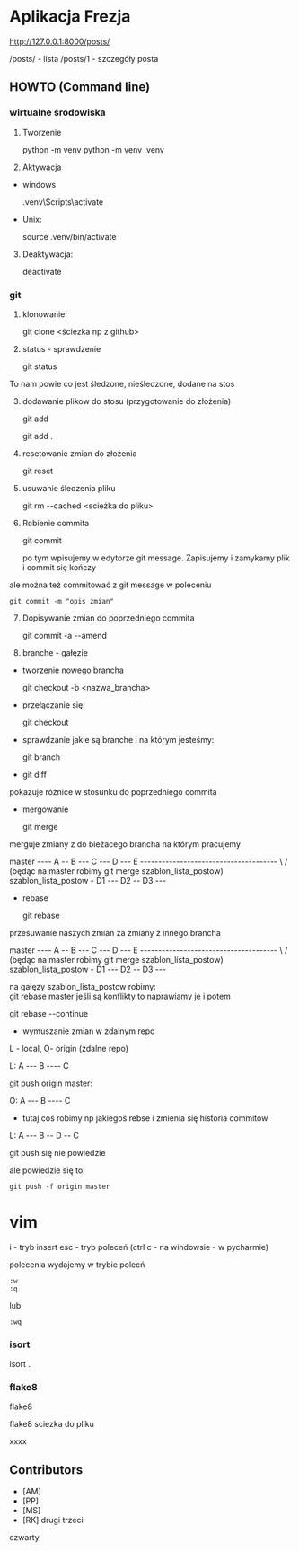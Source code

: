 # Aplikacja Frezja

http://127.0.0.1:8000/posts/

/posts/  - lista
/posts/1 - szczegóły posta

## HOWTO (Command line)

### wirtualne środowiska

1. Tworzenie

    python -m venv <nazwategosrodowiska>
    python -m venv .venv

2. Aktywacja

* windows

    .venv\Scripts\activate

* Unix:

    source .venv/bin/activate

3. Deaktywacja:

    deactivate


### git

1. klonowanie:

    git clone <ściezka np z github>

2. status - sprawdzenie

    git status

To nam powie co jest śledzone, nieśledzone, dodane na stos

3. dodawanie plikow do stosu (przygotowanie do złożenia)

    git add <nazwa pliku>
    
    git add .

4. resetowanie zmian do złożenia

    git reset

5. usuwanie śledzenia pliku

    git rm --cached <scieżka do pliku>

6. Robienie commita

    git commit

    po tym wpisujemy w edytorze git message. Zapisujemy i zamykamy plik i commit się kończy

ale można też commitować z git message w poleceniu 

    git commit -m "opis zmian"


7. Dopisywanie zmian do poprzedniego commita

    git commit -a --amend

8. branche - gałęzie

* tworzenie nowego brancha

    git checkout -b <nazwa_brancha>

* przełączanie się:

    git checkout <nazwa brancha>

* sprawdzanie jakie są branche i na którym jesteśmy:

    git branch

* git diff

pokazuje różnice w stosunku do poprzedniego commita


* mergowanie

    git merge <nazwa brancha>

merguje zmiany z <naazwa brancha> do bieżacego brancha na którym pracujemy

master ---- A -- B --- C --- D --- E --------------------------------------
                         \                                         / (będąc na master robimy git merge szablon_lista_postow)
                         szablon_lista_postow - D1 --- D2 -- D3 ---


* rebase 

    git rebase <nazwa brancha>

przesuwanie naszych zmian za zmiany z innego brancha

master ---- A -- B --- C --- D --- E --------------------------------------
                                    \                                         / (będąc na master robimy git merge szablon_lista_postow)
                                     szablon_lista_postow - D1 --- D2 -- D3 ---

na gałęzy szablon_lista_postow robimy:  
git rebase master
jeśli są konflikty to naprawiamy je i potem

git rebase --continue

* wymuszanie zmian w zdalnym repo

L - local, O- origin (zdalne repo)

L:  A --- B ---- C

git push origin master:

O:  A --- B ---- C

- tutaj coś robimy  np jakiegoś rebse i zmienia się historia commitow

L:  A --- B -- D -- C

git push się nie powiedzie

ale powiedzie się to:

    git push -f origin master

# vim

i - tryb insert
esc - tryb poleceń  (ctrl c - na windowsie - w pycharmie) 

polecenia wydajemy w trybie polecń


    :w
    :q

lub

    :wq


### isort

isort .

### flake8

flake8

flake8 sciezka do pliku






xxxx

## Contributors
- [AM]
- [PP]
- [MS]
- [RK]
drugi
trzeci

czwarty


